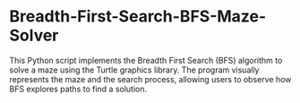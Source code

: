 # Breadth-First-Search-BFS-Maze-Solver
This Python script implements the Breadth First Search (BFS) algorithm to solve a maze using the Turtle graphics library. The program visually represents the maze and the search process, allowing users to observe how BFS explores paths to find a solution.
